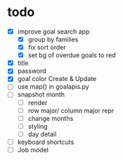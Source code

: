 # todo
- [x] improve goal search app
	- [x] group by families
	- [x] fix sort order
	- [x] set bg of overdue goals to red
- [x] title
- [x] password
- [x] goal color Create & Update
- [ ] use map() in goalapis.py
- [ ] snapshot month
    - [ ] render
    - [ ] row major/ column major repr
    - [ ] change months
    - [ ] styling
    - [ ] day detail
- [ ] keyboard shortcuts
- [ ] Job model
